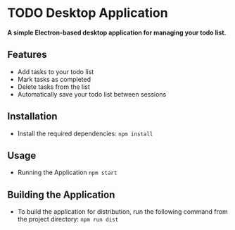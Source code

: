 # TODO Desktop Application
**A simple Electron-based desktop application for managing your todo list.**

## Features
- Add tasks to your todo list
- Mark tasks as completed
- Delete tasks from the list
- Automatically save your todo list between sessions

## Installation
- Install the required dependencies:
```npm install```

## Usage
- Running the Application
```npm start```

## Building the Application
- To build the application for distribution, run the following command from the project directory:
```npm run dist```